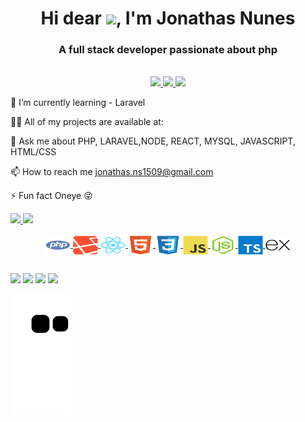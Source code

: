 <h1 align="center">Hi dear <img src="https://raw.githubusercontent.com/kaueMarques/kaueMarques/master/hi.gif" width="30px">, I'm Jonathas Nunes</h1>
<h3 align="center">A full stack developer passionate about php</h3></br>

<div align="center" >
	<a href="https://www.linkedin.com/in/jonathasnunes-developer/" target="_blank" rel="noopener noreferrer">
	<img src="https://img.shields.io/badge/LinkedIn-0077B5?style=for-the-badge&logo=linkedin&logoColor=white">
</a>
<a href=""target="_blank" rel="noopener noreferrer">
	<img src="https://img.shields.io/badge/Gmail-D14836?style=for-the-badge&logo=gmail&logoColor=white ">
</a>
<a href="https://api.whatsapp.com/send?phone=5571992557966&text=Oii!!%20vi%20seu%20perfil%20no%20Github%20" target="_blank" rel="noopener noreferrer">
	<img src="https://img.shields.io/badge/WhatsApp-25D366?style=for-the-badge&logo=whatsapp&logoColor=white">
</a>
  </div>

🌱 I’m currently learning - Laravel

👨‍💻 All of my projects are available at:

💬 Ask me about PHP, LARAVEL,NODE, REACT, MYSQL, JAVASCRIPT, HTML/CSS

📫 How to reach me jonathas.ns1509@gmail.com

⚡ Fun fact Oneye 😜

<div>
  <a href="https://github.com/jonathasn15">
  <img height="180em" src="https://github-readme-stats.vercel.app/api?username=jonathasn15&show_icons=true&theme=dracula&include_all_commits=true&count_private=true"/>
  <img height="180em" src="https://github-readme-stats.vercel.app/api/top-langs/?username=jonathasn15&layout=compact&langs_count=7&theme=dracula"/>
</div>
<div  align="center" style="display: inline_block"><br>
  <img align="center" alt="Rafa-Js" height="30" width="40" src="https://raw.githubusercontent.com/devicons/devicon/master/icons/php/php-plain.svg">
  <img align="center" alt="Rafa-Ts" height="30" width="40" src="https://raw.githubusercontent.com/devicons/devicon/master/icons/laravel/laravel-plain.svg">
  <img align="center" alt="Rafa-React" height="30" width="40" src="https://raw.githubusercontent.com/devicons/devicon/master/icons/react/react-original.svg">
  <img align="center" alt="Rafa-HTML" height="30" width="40" src="https://raw.githubusercontent.com/devicons/devicon/master/icons/html5/html5-original.svg">
  <img align="center" alt="Rafa-CSS" height="30" width="40" src="https://raw.githubusercontent.com/devicons/devicon/master/icons/css3/css3-original.svg">
  <img align="center" alt="Rafa-Python" height="30" width="40" src="https://raw.githubusercontent.com/devicons/devicon/master/icons/javascript/javascript-original.svg">
  <img align="center" alt="Rafa-Csharp" height="30" width="40" src="https://raw.githubusercontent.com/devicons/devicon/master/icons/nodejs/nodejs-original.svg">
<img align="center" alt="Rafa-Csharp" height="30" width="40" src="https://raw.githubusercontent.com/devicons/devicon/master/icons/typescript/typescript-original.svg">
<img align="center" alt="Rafa-Csharp" height="30" width="40" src="https://raw.githubusercontent.com/devicons/devicon/master/icons/express/express-original.svg">

</div>
  
  ##
 
<div> 
  <a href="https://instagram.com/" target="_blank"><img src="https://img.shields.io/badge/-Instagram-%23E4405F?style=for-the-badge&logo=instagram&logoColor=white" target="_blank"></a>
 <a href="https://discord.gg/" target="_blank"><img src="https://img.shields.io/badge/Discord-7289DA?style=for-the-badge&logo=discord&logoColor=white" target="_blank"></a> 
  <a href = "mailto:"><img src="https://img.shields.io/badge/-Gmail-%23333?style=for-the-badge&logo=gmail&logoColor=white" target="_blank"></a>
  <a href="https://www.linkedin.com/" target="_blank"><img src="https://img.shields.io/badge/-LinkedIn-%230077B5?style=for-the-badge&logo=linkedin&logoColor=white" target="_blank"></a> 
  
  
  ![Snake animation](https://github.com/jonathasn15/jonathasnunes/blob/output/github-contribution-grid-snake.svg)
 
 
</div>
